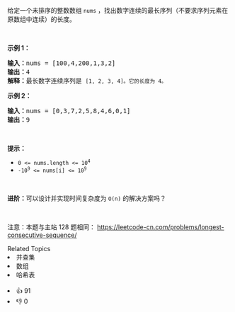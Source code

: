 <p>给定一个未排序的整数数组 <code>nums</code> ，找出数字连续的最长序列（不要求序列元素在原数组中连续）的长度。</p>

<p>&nbsp;</p>

<p><strong>示例 1：</strong></p>

<pre>
<strong>输入：</strong>nums = [100,4,200,1,3,2]
<strong>输出：</strong>4
<strong>解释：</strong>最长数字连续序列是 <span><code>[1, 2, 3, 4]。它的长度为 4。</code></span></pre>

<p><strong>示例 2：</strong></p>

<pre>
<strong>输入：</strong>nums = [0,3,7,2,5,8,4,6,0,1]
<strong>输出：</strong>9
</pre>

<p>&nbsp;</p>

<p><strong>提示：</strong></p>

<ul> 
 <li><code>0 &lt;= nums.length &lt;= 10<sup>4</sup></code></li> 
 <li><code>-10<sup>9</sup> &lt;= nums[i] &lt;= 10<sup>9</sup></code></li> 
</ul>

<p>&nbsp;</p>

<p><strong>进阶：</strong>可以设计并实现时间复杂度为&nbsp;<code>O(n)</code><em> </em>的解决方案吗？</p>

<p>&nbsp;</p>

<p>
 <meta charset="UTF-8" />注意：本题与主站 128&nbsp;题相同：&nbsp;<a href="https://leetcode-cn.com/problems/longest-consecutive-sequence/">https://leetcode-cn.com/problems/longest-consecutive-sequence/</a></p>

<div><div>Related Topics</div><div><li>并查集</li><li>数组</li><li>哈希表</li></div></div><br><div><li>👍 91</li><li>👎 0</li></div>